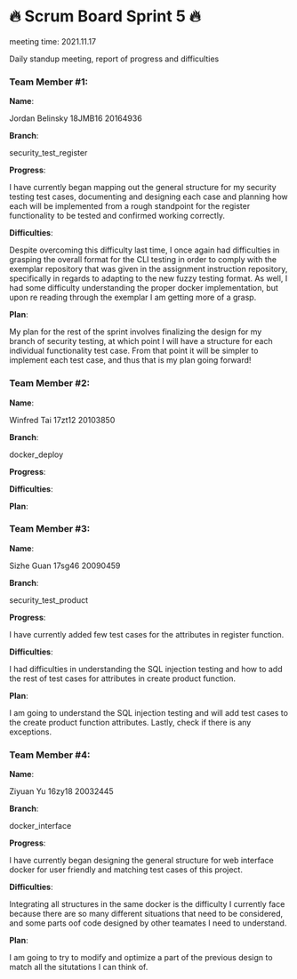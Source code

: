 # 🔥 Scrum Board Sprint 5 🔥
meeting time: 2021.11.17

Daily standup meeting, report of progress and difficulties




### Team Member #1:

**Name**:

Jordan Belinsky
18JMB16
20164936



**Branch**:

security_test_register

**Progress**:

I have currently began mapping out the general structure for my security testing test cases, documenting and designing each case and planning how each will be implemented from a rough standpoint for the register functionality to be tested and confirmed working correctly.


**Difficulties**:


Despite overcoming this difficulty last time, I once again had difficulties in grasping the overall format for the CLI testing in order to comply with the exemplar repository that was given in the assignment instruction repository, specifically in regards to adapting to the new fuzzy testing format. As well, I had some difficulty understanding the proper docker implementation, but upon re reading through the exemplar I am getting more of a grasp.

**Plan**:

My plan for the rest of the sprint involves finalizing the design for my branch of security testing, at which point I will have a structure for each individual functionality test case. From that point it will be simpler to implement each test case, and thus that is my plan going forward!






### Team Member #2:

**Name**:

Winfred Tai 
17zt12 
20103850


**Branch**:

docker_deploy


**Progress**:




**Difficulties**:




**Plan**:





### Team Member #3:

**Name**:

Sizhe Guan
17sg46
20090459


**Branch**:

security_test_product


**Progress**:

I have currently added few test cases for the attributes in register function.


**Difficulties**:

I had difficulties in understanding the SQL injection testing and how to add the rest of test cases for attributes in create product function.


**Plan**:

I am going to understand the SQL injection testing and will add test cases to the create product function attributes. Lastly, check if there is any exceptions.


### Team Member #4:

**Name**:

Ziyuan Yu
16zy18
20032445


**Branch**:

docker_interface


**Progress**:

I have currently began designing the general structure for web interface docker for user friendly and matching test cases of this project.


**Difficulties**:

Integrating all structures in the same docker is the difficulty I currently face because there are so many different situations that need to be considered, and some parts oof code designed by other teamates I need to understand.


**Plan**:

I am going to try to modify and optimize a part of the previous design to match all the situtations I can think of.


